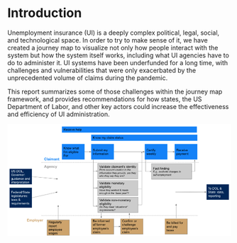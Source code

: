 # Introduction

Unemployment insurance (UI) is a deeply complex political, legal, social, and technological space. In order to try to make sense of it, we have created a journey map to visualize not only how people interact with the system but how the system itself works, including what UI agencies have to do to administer it. UI systems have been underfunded for a long time, with challenges and vulnerabilities that were only exacerbated by the unprecedented volume of claims during the pandemic. 

This report summarizes some of those challenges within the journey map framework, and provides recommendations for how states, the US Department of Labor, and other key actors could increase the effectiveness and efficiency of UI administration. 

![Diagram of key tasks done by claimant, agency, and employer over the course of a UI claim (and how they interact with other government entities)](<../../.gitbook/assets/Screen Shot 2021-04-17 at 12.39.36 PM.png>)

